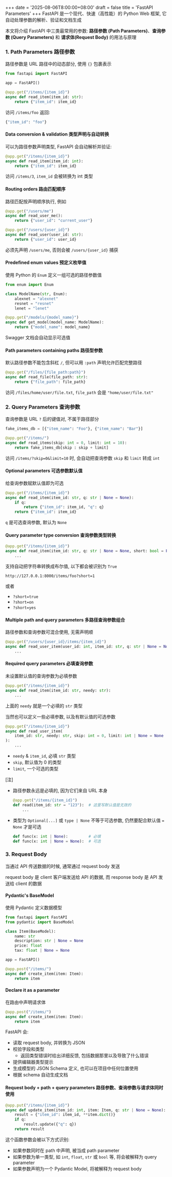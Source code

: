 +++
date = '2025-08-06T8:00:00+08:00'
draft = false
title = 'FastAPI Parameters'
+++
FastAPI 是一个现代、快速（高性能）的 Python Web 框架, 它自动处理参数的解析、验证和文档生成

本文将介绍 FastAPI 中三类最常用的参数: **路径参数 (Path Parameters)**、**查询参数 (Query Parameters)** 和 **请求体(Request Body)** 的用法与原理




### 1. Path Parameters 路径参数
路径参数是 URL 路径中的动态部分, 使用 `{}` 包裹表示
```python
from fastapi import FastAPI

app = FastAPI()

@app.get("/items/{item_id}")
async def read_item(item_id: str):
    return {"item_id": item_id}
```
访问 `/items/foo` 返回:
```python
{"item_id": "foo"}
```

#### Data conversion & validation 类型声明与自动转换
可以为路径参数声明类型, FastAPI 会自动解析并验证:
```python
@app.get("/items/{item_id}")
async def read_item(item_id: int):
    return {"item_id": item_id}
```
访问 `/items/3`, `item_id` 会被转换为 int 类型

#### Routing orders 路由匹配顺序
路径匹配按声明顺序执行, 例如
```python
@app.get("/users/me")
async def read_user_me():
    return {"user_id": "current_user"}

@app.get("/users/{user_id}")
async def read_user(user_id: str):
    return {"user_id": user_id}
```
必须先声明 `/users/me`, 否则会被 `/users/{user_id}` 捕获


#### Predefined enum values 预定义枚举值
使用 Python 的 `Enum` 定义一组可选的路径参数值
```python
from enum import Enum

class ModelName(str, Enum):
    alexnet = "alexnet"
    resnet = "resnet"
    lenet = "lenet"

@app.get("/models/{model_name}")
async def get_model(model_name: ModelName):
    return {"model_name": model_name}
```
Swagger 文档会自动显示可选值


#### Path parameters containing paths 路径型参数
默认路径参数不能包含斜杠 `/`, 但可以用 `:path` 声明允许匹配完整路径
```python
@app.get("/files/{file_path:path}")
async def read_file(file_path: str):
    return {"file_path": file_path}
```
访问 `/files/home/user/file.txt`, `file_path` 会是 `"home/user/file.txt"`




### 2. Query Parameters 查询参数
查询参数是 URL `?` 后的键值对, 不属于路径部分
```python
fake_items_db = [{"item_name": "Foo"}, {"item_name": "Bar"}]

@app.get("/items/")
async def read_items(skip: int = 0, limit: int = 10):
    return fake_items_db[skip : skip + limit]
```
访问 `/items/?skip=0&limit=10` 时, 会自动把查询参数 `skip` 和 `limit` 转成 `int`

#### Optional parameters 可选参数默认值
给查询参数赋默认值即为可选
```python
@app.get("/items/{item_id}")
async def read_item(item_id: str, q: str | None = None):
    if q:
        return {"item_id": item_id, "q": q}
    return {"item_id": item_id}
```
`q` 是可选查询参数, 默认为 `None`

#### Query parameter type conversion 查询参数类型转换
```python
@app.get("/items/{item_id}")
async def read_item(item_id: str, q: str | None = None, short: bool = False):
    ...
```
支持自动把字符串转换成布尔值, 以下都会被识别为 `True`
```
http://127.0.0.1:8000/items/foo?short=1
```
或者
- `?short=true`
- `?short=on`
- `?short=yes`

#### Multiple path and query parameters 多路径查询参数组合
路径参数和查询参数可混合使用, 无需声明顺
```python
@app.get("/users/{user_id}/items/{item_id}")
async def read_user_item(user_id: int, item_id: str, q: str | None = None, short: bool = False):
    ...
```

#### Required query parameters 必填查询参数
未设置默认值的查询参数为必填参数
```python
@app.get("/items/{item_id}")
async def read_item(item_id: str, needy: str):
    ...
```
上面的 `needy` 就是一个必填的 `str` 类型

当然也可以定义一些必填参数, 以及有默认值的可选参数
```python
@app.get("/items/{item_id}")
async def read_user_item(
    item_id: str, needy: str, skip: int = 0, limit: int | None = None
):
    ...
```
- `needy` & `item_id`, 必填 `str` 类型
- `skip`, 默认值为 0 的类型
- `limit`, 一个可选的类型

[注]
- 路径参数永远是必填的, 因为它们来自 URL 本身
    ```python
    @app.get("/items/{item_id}")
    def read(item_id: str = "123"):  # 这里写默认值是无效的
        ...
    ```
- 类型为 `Optional[...]` 或 `type | None` 不等于可选参数, 仍然要配合默认值 `= None` 才是可选
    ```python
    def func(x: int | None):         # 必填
    def func(x: int | None = None):  # 可选
    ```




### 3. Request Body
当通过 API 传送数据的时候, 通常通过 request body 发送

request body 是 client 客户端发送给 API 的数据, 而 response body 是 API 发送给 client 的数据

#### Pydantic's BaseModel
使用 Pydantic 定义数据模型
```python
from fastapi import FastAPI
from pydantic import BaseModel

class Item(BaseModel):
    name: str
    description: str | None = None
    price: float
    tax: float | None = None

app = FastAPI()

@app.post("/items/")
async def create_item(item: Item):
    return item
```

#### Declare it as a parameter
在路由中声明请求体
```python
@app.post("/items/")
async def create_item(item: Item):
    return item
```
FastAPI 会:
- 读取 request body, 并转换为 JSON
- 校验字段和类型
    - 返回类型错误时给出详细反馈, 包括数据那里以及导致了什么错误
- 提供编辑器类型提示
- 生成模型的 JSON Schema 定义, 也可以在项目中任何位置使用
- 根据 schema 自动生成文档

#### Request body + path + query parameters 路径参数、查询参数与请求体同时使用
```python
@app.put("/items/{item_id}")
async def update_item(item_id: int, item: Item, q: str | None = None):
    result = {"item_id": item_id, **item.dict()}
    if q:
        result.update({"q": q})
    return result
```
这个函数参数会被以下方式识别:
- 如果参数同时在 path 中声明, 被当成 path parameter
- 如果参数为单一类型, 如 `int`, `float`, `str` 或 `bool` 等, 将会被解释为 query parameter
- 如果参数声明为一个 Pydantic Model, 将被解释为 request body
